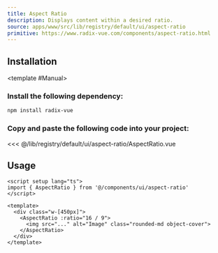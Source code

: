```yaml
---
title: Aspect Ratio
description: Displays content within a desired ratio.
source: apps/www/src/lib/registry/default/ui/aspect-ratio
primitive: https://www.radix-vue.com/components/aspect-ratio.html
---
```


<ComponentPreview name="AspectRatioDemo" />

## Installation

<TabPreview name="CLI">
<template #CLI>

```bash
npx brodevuz@latest add aspect-ratio
```
</template>

<template #Manual>

<Steps>

### Install the following dependency:

```bash
npm install radix-vue
```

### Copy and paste the following code into your project:

<<< @/lib/registry/default/ui/aspect-ratio/AspectRatio.vue

</Steps>

</template>
</TabPreview>

## Usage

```vue
<script setup lang="ts">
import { AspectRatio } from '@/components/ui/aspect-ratio'
</script>

<template>
  <div class="w-[450px]">
    <AspectRatio :ratio="16 / 9">
      <img src="..." alt="Image" class="rounded-md object-cover">
    </AspectRatio>
  </div>
</template>
```
